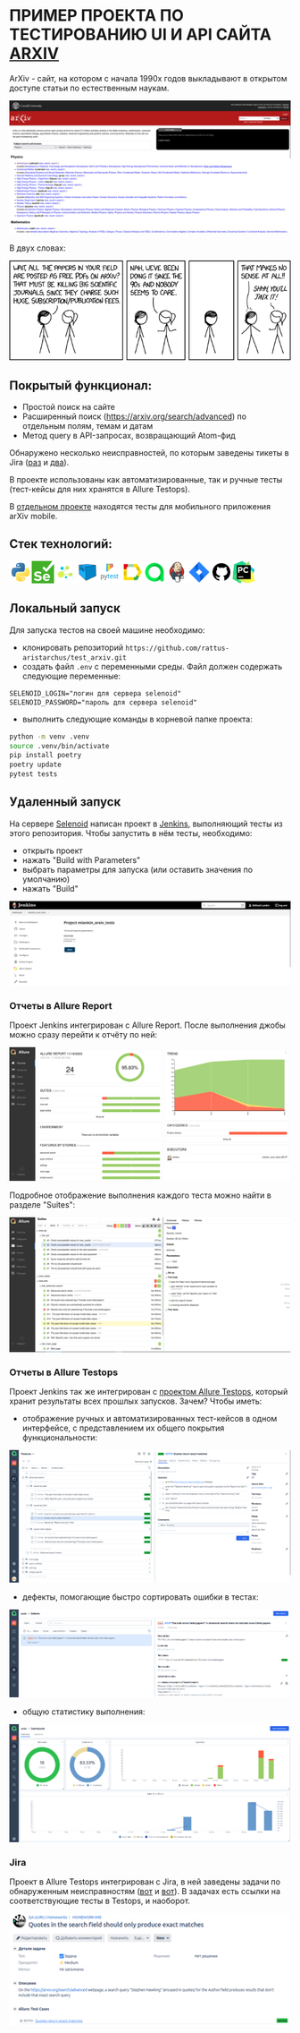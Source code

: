 # ПРИМЕР ПРОЕКТА ПО ТЕСТИРОВАНИЮ UI И API САЙТА [ARXIV](https://arxiv.org/)

ArXiv - сайт, на котором с начала 1990х годов выкладывают в открытом доступе статьи по естественным наукам.

![Arxiv main page](/resources/images/arxiv.png)

В двух словах:

![XKCD on the subject](/resources/images/arxiv_xkcd.png)


## Покрытый функционал:

- Простой поиск на сайте
- Расширенный поиск (https://arxiv.org/search/advanced) по отдельным полям, темам и датам
- Метод query в API-запросах, возвращающий Atom-фид

Обнаружено несколько неисправностей, по которым заведены тикеты в Jira ([раз](https://jira.autotests.cloud/browse/HOMEWORK-963) и [два](https://jira.autotests.cloud/browse/HOMEWORK-948)). 

В проекте использованы как автоматизированные, так и ручные тесты (тест-кейсы для них хранятся в Allure Testops).

В [отдельном проекте](https://github.com/rattus-aristarchus/test-arxiv-mobile) находятся тесты для мобильного приложения arXiv mobile.

## Стек технологий:
<img src="resources/icons/python.svg" height="40" width="40" /><img src="resources/icons/selenium.png" height="40" width="40" /><img src="resources/icons/selene.png" height="40" width="40" /><img src="resources/icons/selenoid.svg" height="40" width="40" /><img src="resources/icons/pytest.svg" height="40" width="40" /><img src="resources/icons/allure_Report.svg" height="40" width="40" /><img src="resources/icons/allure_EE.svg" height="40" width="40" /><img src="resources/icons/jenkins.svg" height="40" width="40" /><img src="resources/icons/jira.svg" height="40" width="40" /><img src="resources/icons/github.png" height="40" width="40" /><img src="resources/icons/pycharm.png" height="40" width="40" />

## Локальный запуск

Для запуска тестов на своей машине необходимо:

- клонировать репозиторий `https://github.com/rattus-aristarchus/test_arxiv.git`
- создать файл `.env` с переменными среды. Файл должен содержать следующие переменные:
```
SELENOID_LOGIN="логин для сервера selenoid"
SELENOID_PASSWORD="пароль для сервера selenoid"
```
- выполнить следующие команды в корневой папке проекта:
```sh
python -m venv .venv
source .venv/bin/activate
pip install poetry
poetry update
pytest tests
```


## Удаленный запуск

На сервере [Selenoid](https://selenoid.autotests.cloud/#/) написан проект в [Jenkins](https://jenkins.autotests.cloud/job/mlankin_arxiv_tests/), выполняющий тесты из этого репозитория. Чтобы запустить в нём тесты, необходимо:
- открыть проект
- нажать "Build with Parameters"
- выбрать параметры для запуска (или оставить значения по умолчанию)
- нажать "Build"

![Run in Jenkins](resources/images/jenkins_run.png)

### Отчеты в Allure Report

Проект Jenkins интегрирован с Allure Report. После выполнения джобы можно сразу перейти к отчёту по ней:

![Allure Report](resources/images/allure_report.png)

Подробное отображение выполнения каждого теста можно найти в разделе "Suites":

![Allure Report](resources/images/allure_report_tree.png)


### Отчеты в Allure Testops

Проект Jenkins так же интегрирован с [проектом Allure Testops](https://allure.autotests.cloud/project/3759/dashboards), который хранит результаты всех прошлых запусков. Зачем? Чтобы иметь:

- отображение ручных и автоматизированных тест-кейсов в одном интерфейсе, с представлением их общего покрытия функциональности:

![Manual and automated test cases in Allure Testops](resources/images/allure_testops_manual_and_automated.png)

- дефекты, помогающие быстро сортировать ошибки в тестах:

![Allure Testops dashboard](resources/images/allure_testops_defects.png)

- общую статистику выполнения:

![Allure Testops dashboard](resources/images/allure_testops_dashboard.png)

### Jira

Проект в Allure Testops интегрирован с Jira, в ней заведены задачи по обнаруженным неисправностям ([вот](https://jira.autotests.cloud/browse/HOMEWORK-948) и [вот](https://jira.autotests.cloud/browse/HOMEWORK-963)). В задачах есть ссылки на соответствующие тесты в Testops, и наоборот.

![Jira](resources/images/jira.png)
